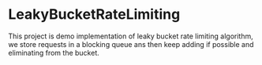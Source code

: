 # LeakyBucketRateLimiting

This project is demo implementation of leaky bucket rate limiting algorithm, we store requests in a blocking queue 
ans then keep adding if possible and eliminating from the bucket.


